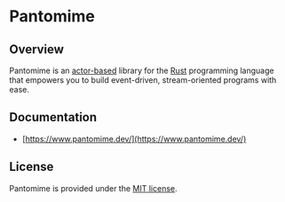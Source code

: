 # Pantomime

## Overview

Pantomime is an [actor-based](https://en.wikipedia.org/wiki/Actor_model) library for the [Rust](https://www.rust-lang.org/) programming language that empowers you to build event-driven, stream-oriented programs with ease.

## Documentation

* [https://www.pantomime.dev/](https://www.pantomime.dev/)

## License

Pantomime is provided under the [MIT license](LICENSE).
